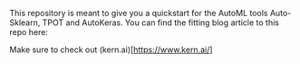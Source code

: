 This repository is meant to give you a quickstart for the AutoML tools Auto-Sklearn, TPOT and AutoKeras. You can find the fitting blog article to this repo here:

Make sure to check out (kern.ai)[https://www.kern.ai/]